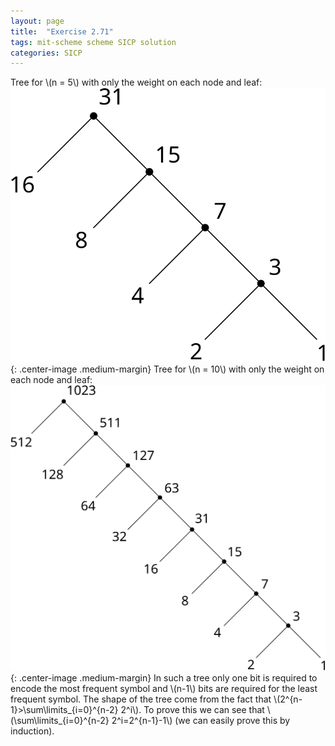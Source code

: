 ```yaml
---
layout: page
title:  "Exercise 2.71"
tags: mit-scheme scheme SICP solution
categories: SICP
---
```

Tree for \\(n = 5\\) with only the weight on each node and leaf:
![](/assets/Ex2.71a.svg){: .center-image .medium-margin}
Tree for \\(n = 10\\) with only the weight on each node and leaf:
![](/assets/Ex2.71b.svg){: .center-image .medium-margin}
In such a tree only one bit is required to encode the most frequent symbol and \\(n-1\\) bits are required for the least frequent symbol. The shape of the tree come from the fact that \\(2^{n-1}>\sum\limits_{i=0}^{n-2} 2^i\\). To prove this we can see that \\(\sum\limits_{i=0}^{n-2} 2^i=2^{n-1}-1\\) (we can easily prove this by induction). 
